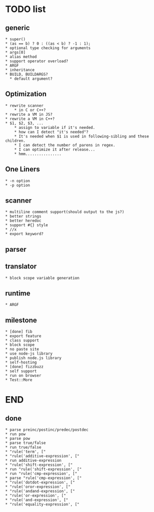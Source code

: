 TODO list
=========

generic
-------

    * super()
    * (as == b) ? 0 : ((as < b) ? -1 : 1);
    * optional type checking for arguments
    * args[0]
    * alias method
    * support operator overload?
    * ARGF
    * inheritance
    * BUILD, BUILDARGS?
      * default argument?

Optimization
------------

    * rewrite scanner
        * in C or C++?
    * rewrite a VM in JS?
    * rewrite a VM in C++?
    * $1, $2, $3, ...
        * assign to variable if it's needed.
        * how can I detect "it's needed"?
        * It's needed when $1 is used in following-sibling and these children.
        * I can detect the number of parens in regex.
        * I can optimize it after release...
        * hmm................

One Liners
----------

    * -n option
    * -p option

scanner
-------

    * multiline comment support(should output to the js?)
    * better strings
    * better heredoc
    * support #{} style
    * //x
    * export keyword?

parser
------


translator
----------

    * block scope variable generation

runtime
-------

    * ARGF

milestone
---------

    * [done] fib
    * export feature
    * class support
    * block scope
    * no paste site
    * use node-js library
    * publish node.js library
    * self-hosting
    * [done] fizzbuzz
    * self support
    * run on browser
    * Test::More

END
===

done
----

    * parse preinc/postinc/predec/postdec
    * run pow
    * parse pow
    * parse true/false
    * run true/false
    * "rule('term', ["
    * "rule('additive-expression', ["
    * run additive-expression
    * "rule('shift-expression', ["
    * run "rule('shift-expression', ["
    * run "rule('cmp-expression', ["
    * parse "rule('cmp-expression', ["
    * "rule('dotdot-expression', ["
    * "rule('oror-expression', ["
    * "rule('andand-expression', ["
    * "rule('or-expression', ["
    * "rule('and-expression', ["
    * "rule('equality-expression', ["

